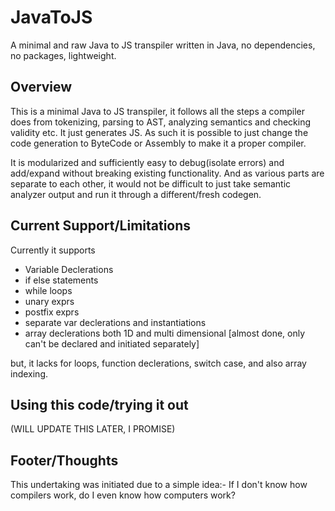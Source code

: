 # JavaToJS
A minimal and raw Java to JS transpiler written in Java, no dependencies, no packages, lightweight.

## Overview
This is a minimal Java to JS transpiler, it follows all the steps a compiler does from tokenizing, parsing to AST, 
analyzing semantics and checking validity etc. It just generates JS. As such it is possible to just change the 
code generation to ByteCode or Assembly to make it a proper compiler.

It is modularized and sufficiently easy to debug(isolate errors) and add/expand without breaking existing functionality. 
And as various parts are separate to each other, it would not be difficult to just take semantic analyzer output and 
run it through a different/fresh codegen.

## Current Support/Limitations
Currently it supports 
- Variable Declerations 
- if else statements 
- while loops 
- unary exprs 
- postfix exprs 
- separate var declerations and instantiations 
- array declerations both 1D and multi dimensional [almost done, only can't be declared and initiated separately]

but, it lacks for loops, function declerations, switch case, and also array indexing.


## Using this code/trying it out
(WILL UPDATE THIS LATER, I PROMISE)

## Footer/Thoughts
This undertaking was initiated due to a simple idea:-
If I don't know how compilers work, do I even know how computers work?
